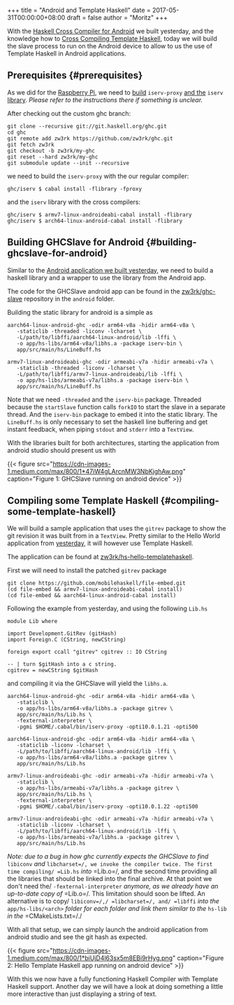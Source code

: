 +++
title = "Android and Template Haskell"
date = 2017-05-31T00:00:00+08:00
draft = false
author = "Moritz"
+++

With the
[Haskell
Cross Compiler for Android](https://medium.com/@zw3rk/a-haskell-cross-compiler-for-android-8e297cb74e8a) we built yesterday, and the knowledge how
to
[Cross
Compiling Template Haskell](https://medium.com/@zw3rk/cross-compiling-template-haskell-7e38c00c2914), today we will build the slave process to
run on the Android device to allow to us the use of Template Haskell in
Android applications.


## Prerequisites {#prerequisites}

As we did for the [Raspberry Pi](http://amzn.to/2qb8k10), we need to
[build](https://medium.com/@zw3rk/cross-compiling-template-haskell-7e38c00c2914)
`iserv-proxy`
[and
the](https://medium.com/@zw3rk/cross-compiling-template-haskell-7e38c00c2914) `iserv`
[library](https://medium.com/@zw3rk/cross-compiling-template-haskell-7e38c00c2914).
_Please refer to the instructions there if something is unclear._

After checking out the custom ghc branch:

```text
git clone --recursive git://git.haskell.org/ghc.git
cd ghc
git remote add zw3rk https://github.com/zw3rk/ghc.git
git fetch zw3rk
git checkout -b zw3rk/my-ghc
git reset --hard zw3rk/my-ghc
git submodule update --init --recursive
```

we need to build the `iserv-proxy` with the our regular compiler:

```text
ghc/iserv $ cabal install -flibrary -fproxy
```

and the `iserv` library with the cross compilers:

```text
ghc/iserv $ armv7-linux-androideabi-cabal install -flibrary
ghc/iserv $ arch64-linux-android-cabal install -flibrary
```


## Building GHCSlave for Android {#building-ghcslave-for-android}

Similar to the
[Android
application we built yesterday](https://medium.com/@zw3rk/a-haskell-cross-compiler-for-android-8e297cb74e8a), we need to build a haskell library and
a wrapper to use the library from the Android app.

The code for the GHCSlave android app can be found in the
[zw3rk/ghc-slave](https://github.com/zw3rk/ghc-slave) repository in
the `android` folder.

Building the static library for android is a simple as

```text
aarch64-linux-android-ghc -odir arm64-v8a -hidir arm64-v8a \
   -staticlib -threaded -liconv -lcharset \
   -L/path/to/libffi/aarch64-linux-android/lib -lffi \
   -o app/hs-libs/arm64-v8a/libhs.a -package iserv-bin \
   app/src/main/hs/LineBuff.hs
```

```text
armv7-linux-androideabi-ghc -odir armeabi-v7a -hidir armeabi-v7a \
   -staticlib -threaded -liconv -lcharset \
   -L/path/to/libffi/armv7-linux-androideabi/lib -lffi \
   -o app/hs-libs/armeabi-v7a/libhs.a -package iserv-bin \
   app/src/main/hs/LineBuff.hs
```

Note that we need `-threaded` and the `iserv-bin` package. Threaded
because the `startSlave` function calls `forkIO` to start the slave in a
separate thread. And the `iserv-bin` package to embed it into the static
library. The `LineBuff.hs` is only necessary to set the haskell line
buffering and get instant feedback, when piping `stdout` and `stderr`
into a `TextView`.

With the libraries built for both architectures, starting the
application from android studio should present us with

{{< figure src="https://cdn-images-1.medium.com/max/800/1*47iW4gLArcnMW3NbKjghAw.png" caption="Figure 1: GHCSlave running on android device" >}}


## Compiling some Template Haskell {#compiling-some-template-haskell}

We will build a sample application that uses the `gitrev` package to
show the git revision it was built from in a `TextView`. Pretty similar
to the Hello World application from
[yesterday](https://medium.com/@zw3rk/a-haskell-cross-compiler-for-android-8e297cb74e8a),
it will however use Template Haskell.

The application can be found at
[zw3rk/hs-hello-templatehaskell](https://github.com/zw3rk/hs-hello-templatehaskell).

First we will need to install the patched `gitrev` package

```text
git clone https://github.com/mobilehaskell/file-embed.git
(cd file-embed && armv7-linux-androideabi-cabal install)
(cd file-embed && aarch64-linux-android-cabal install)
```

Following the example from yesterday, and using the following `Lib.hs`

```text
module Lib where
```

```text
import Development.GitRev (gitHash)
import Foreign.C (CString, newCString)
```

```text
foreign export ccall "gitrev" cgitrev :: IO CString
```

```text
-- | turn $gitHash into a c string.
cgitrev = newCString $gitHash
```

and compiling it via the GHCSlave will yield the `libhs.a`.

```text
aarch64-linux-android-ghc -odir arm64-v8a -hidir arm64-v8a \
   -staticlib \
   -o app/hs-libs/arm64-v8a/libhs.a -package gitrev \
   app/src/main/hs/Lib.hs \
   -fexternal-interpreter \
   -pgmi $HOME/.cabal/bin/iserv-proxy -opti10.0.1.21 -opti500
```

```text
aarch64-linux-android-ghc -odir arm64-v8a -hidir arm64-v8a \
   -staticlib -liconv -lcharset \
   -L/path/to/libffi/aarch64-linux-android/lib -lffi \
   -o app/hs-libs/arm64-v8a/libhs.a -package gitrev \
   app/src/main/hs/Lib.hs
```

```text
armv7-linux-androideabi-ghc -odir armeabi-v7a -hidir armeabi-v7a \
   -staticlib \
   -o app/hs-libs/armeabi-v7a/libhs.a -package gitrev \
   app/src/main/hs/Lib.hs \
   -fexternal-interpreter \
   -pgmi $HOME/.cabal/bin/iserv-proxy -opti10.0.1.22 -opti500
```

```text
armv7-linux-androideabi-ghc -odir armeabi-v7a -hidir armeabi-v7a \
   -staticlib -liconv -lcharset \
   -L/path/to/libffi/aarch64-linux-android/lib -lffi \
   -o app/hs-libs/armeabi-v7a/libhs.a -package gitrev \
   app/src/main/hs/Lib.hs
```

_Note: due to a bug in how ghc currently expects the GHCSlave to find_
`libiconv` _and_ `libcharset=/, we invoke the compiler twice. The first
time compiling/ =Lib.hs` _into_ =Lib.o=/, and the second time providing
all the libraries that should be linked into the final archive. At that
point we don't need the/ `-fexternal-interpreter` _anymore, as we
already have an up-to-date copy of_ =Lib.o=/. This limitation should
soon be lifted. An alternative is to copy/ `libiconv=/,/ =libcharset=/,
and/ =libffi` _into the_ `app/hs-libs/<arch>` _folder for each folder
and link them similar to the_ `hs-lib` _in the_ =CMakeLists.txt=/./

With all that setup, we can simply launch the android application from
android studio and see the git hash as expected.

{{< figure src="https://cdn-images-1.medium.com/max/800/1*biUjD4l63sx5m8EBi9rHyg.png" caption="Figure 2: Hello Template Haskell app running on android device" >}}

With this we now have a fully functioning Haskell Compiler with Template
Haskell support. Another day we will have a look at doing something a
little more interactive than just displaying a string of text.